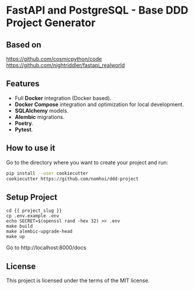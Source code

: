 # FastAPI and PostgreSQL - Base DDD Project Generator

## Based on

https://github.com/cosmicpython/code
https://github.com/nightriddler/fastapi_realworld


## Features

* Full **Docker** integration (Docker based).
* **Docker Compose** integration and optimization for local development.
* **SQLAlchemy** models.
* **Alembic** migrations.
* **Poetry**.
* **Pytest**.


## How to use it

Go to the directory where you want to create your project and run:

```bash
pip install --user cookiecutter
cookiecutter https://github.com/nomhoi/ddd-project
```


## Setup Project

```
cd {{ project_slug }}
cp .env.example .env
echo SECRET=$(openssl rand -hex 32) >> .env
make build
make alembic-upgrade-head
make up
```

Go to http://localhost:8000/docs


## License

This project is licensed under the terms of the MIT license.
